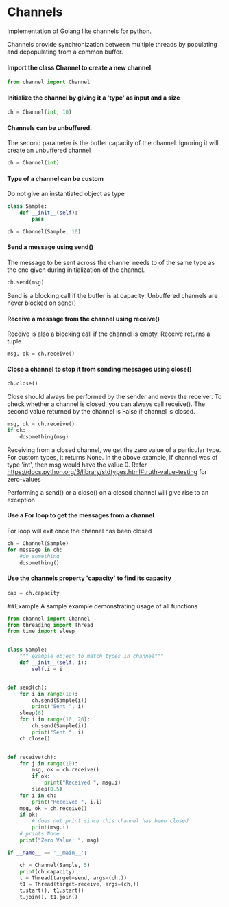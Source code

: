 # Channels
Implementation of Golang like channels for python.

Channels provide synchronization between multiple threads by populating and depopulating from a common buffer.

#### Import the class Channel to create a new channel
```python
from channel import Channel
```

#### Initialize the channel by giving it a 'type' as input and a size
```python
ch = Channel(int, 10)
```

#### Channels can be unbuffered. 
The second parameter is the buffer capacity of the channel.
Ignoring it will create an unbuffered channel
```python
ch = Channel(int)
```

#### Type of a channel can be custom
Do not give an instantiated object as type
``` python
class Sample:
    def __init__(self):
        pass

ch = Channel(Sample, 10)
```

#### Send a message using send()
The message to be sent across the channel needs to of the same type as the one given during initialization of the channel. 
```python
ch.send(msg)
```
Send is a blocking call if the buffer is at capacity. Unbuffered channels are never blocked on send()


#### Receive a message from the channel using receive()
Receive is also a blocking call if the channel is empty. Receive returns a tuple
```
msg, ok = ch.receive()
```

#### Close a channel to stop it from sending messages using close()
```python
ch.close()
```
Close should always be performed by the sender and never the receiver.
To check whether a channel is closed, you can always call receive().
The second value returned by the channel is False if channel is closed.
```python
msg, ok = ch.receive()
if ok:
    dosomething(msg)
```

Receiving from a closed channel, we get the zero value of a particular type. For custom types, it returns None. In the above example,
if channel was of type 'int', then msg would have the value 0. 
Refer https://docs.python.org/3/library/stdtypes.html#truth-value-testing for zero-values


Performing a send() or a close()  on a closed channel will give rise to an exception

#### Use a For loop to get the messages from a channel
For loop will exit once the channel has been closed
```python
ch = Channel(Sample)
for message in ch:
    #do something
    dosomething()
```

#### Use the channels property 'capacity' to find its capacity
```python
cap = ch.capacity
``` 

##Example
A sample example demonstrating usage of all functions
```python
from channel import Channel
from threading import Thread
from time import sleep


class Sample:
    """ example object to match types in channel"""
    def __init__(self, i):
        self.i = i


def send(ch):
    for i in range(10):
        ch.send(Sample(i))
        print("Sent ", i)
    sleep(6)
    for i in range(10, 20):
        ch.send(Sample(i))
        print("Sent ", i)
    ch.close()


def receive(ch):
    for j in range(10):
        msg, ok = ch.receive()
        if ok:
            print("Received ", msg.i)
        sleep(0.5)
    for i in ch:
        print("Received ", i.i)
    msg, ok = ch.receive()
    if ok:
        # does not print since this channel has been closed
        print(msg.i)
    # prints None
    print("Zero Value: ", msg)

if __name__ == '__main__':

    ch = Channel(Sample, 5)
    print(ch.capacity)
    t = Thread(target=send, args=(ch,))
    t1 = Thread(target=receive, args=(ch,))
    t.start(), t1.start()
    t.join(), t1.join()
```
